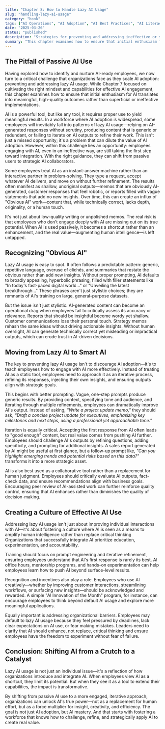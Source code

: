 ```yaml
---
title: "Chapter 8: How to Handle Lazy AI Usage"
slug: "handling-lazy-ai-usage"
category: "book"
tags: ["AI Operations", "AI Adoption", "AI Best Practices", "AI Literacy", "Productivity", "Quality Control", "AI Training"]
date: "2025-03-26"
status: "published"
description: "Strategies for preventing and addressing ineffective or superficial AI usage in organizations"
summary: "This chapter examines how to ensure that initial enthusiasm for AI translates into meaningful, high-quality outcomes rather than superficial implementations, providing strategies to help employees shift from passive AI users to strategic AI collaborators."
---
```


## The Pitfall of Passive AI Use

Having explored how to identify and nurture AI-ready employees, we now turn to a critical challenge that organizations face as they scale AI adoption: preventing and addressing lazy AI usage. While Chapter 7 focused on cultivating the right mindset and capabilities for effective AI engagement, this chapter examines how to ensure that initial enthusiasm for AI translates into meaningful, high-quality outcomes rather than superficial or ineffective implementations.

AI is a powerful tool, but like any tool, it requires proper use to yield meaningful results. In a workforce where AI adoption is widespread, some employees will inevitably fall into patterns of lazy AI usage—relying on AI-generated responses without scrutiny, producing content that is generic or redundant, or failing to iterate on AI outputs to refine their work. This isn't just a missed opportunity; it's a problem that can dilute the value of AI adoption. However, within this challenge lies an opportunity: employees engaging with AI, even in an ineffective way, are still taking the first step toward integration. With the right guidance, they can shift from passive users to strategic AI collaborators.

Some employees treat AI as an instant-answer machine rather than an interactive partner in problem-solving. They type a request, accept whatever AI delivers, and move on without further refinement. The results often manifest as shallow, unoriginal outputs—memos that are obviously AI-generated, customer responses that feel robotic, or reports filled with vague statements that add no new insights. Over time, this can create an influx of "Obvious AI" work—content that, while technically correct, lacks depth, originality, or a human touch.

It's not just about low-quality writing or unpolished memos. The real risk is that employees who don't engage deeply with AI are missing out on its true potential. When AI is used passively, it becomes a shortcut rather than an enhancement, and the real value—augmenting human intelligence—is left untapped.

## Recognizing "Obvious AI"

Lazy AI usage is easy to spot. It often follows a predictable pattern: generic, repetitive language, overuse of clichés, and summaries that restate the obvious rather than add new insights. Without proper prompting, AI defaults to broadly appealing, hyperbolic phrasing, filled with filler statements like "In today's fast-paced digital world…" or "Unveiling the latest breakthrough…" These phrases aren't just stylistic choices; they are remnants of AI's training on large, general-purpose datasets.

But the issue isn't just stylistic. AI-generated content can become an operational drag when employees fail to critically assess its accuracy or relevance. Reports that should be insightful become wordy yet shallow. Customer communications lose their personal touch. Strategy memos rehash the same ideas without driving actionable insights. Without human oversight, AI can generate technically correct yet misleading or impractical outputs, which can erode trust in AI-driven decisions.

## Moving from Lazy AI to Smart AI

The key to preventing lazy AI usage isn't to discourage AI adoption—it's to teach employees how to engage with AI more effectively. Instead of treating AI as a static tool, employees need to approach it as an iterative process, refining its responses, injecting their own insights, and ensuring outputs align with strategic goals.

This begins with better prompting. Vague, one-step prompts produce generic results. By providing context, specifying tone and audience, and iterating through multiple refinements, employees can dramatically improve AI's output. Instead of asking, *"Write a project update memo,"* they should ask, *"Draft a concise project update for executives, emphasizing key milestones and next steps, using a professional yet approachable tone."*

Iteration is equally critical. Accepting the first response from AI often leads to "good enough" content, but real value comes from pushing AI further. Employees should challenge AI's outputs by refining questions, adding specificity, and prompting for additional insights. A sales report generated by AI might be useful at first glance, but a follow-up prompt like, *"Can you highlight emerging trends and potential risks based on this data?"* transforms it into a more strategic asset.

AI is also best used as a collaborative tool rather than a replacement for human judgment. Employees should critically evaluate AI outputs, fact-check data, and ensure recommendations align with business goals. Encouraging peer review of AI-assisted work can further reinforce quality control, ensuring that AI enhances rather than diminishes the quality of decision-making.

## Creating a Culture of Effective AI Use

Addressing lazy AI usage isn't just about improving individual interactions with AI—it's about fostering a culture where AI is seen as a means to amplify human intelligence rather than replace critical thinking. Organizations that successfully integrate AI prioritize education, experimentation, and accountability.

Training should focus on prompt engineering and iterative refinement, ensuring employees understand that AI's first response is rarely its best. AI office hours, mentorship programs, and hands-on experimentation can help employees learn how to push AI beyond surface-level results.

Recognition and incentives also play a role. Employees who use AI creatively—whether by improving customer interactions, streamlining workflows, or surfacing new insights—should be acknowledged and rewarded. A simple "AI Innovation of the Month" program, for instance, can encourage employees to think beyond default AI usage and explore more meaningful applications.

Equally important is addressing organizational barriers. Employees may default to lazy AI usage because they feel pressured by deadlines, lack clear expectations on AI use, or fear making mistakes. Leaders need to clarify that AI should enhance, not replace, critical thinking and ensure employees have the freedom to experiment without fear of failure.

## Conclusion: Shifting AI from a Crutch to a Catalyst

Lazy AI usage is not just an individual issue—it's a reflection of how organizations introduce and integrate AI. When employees view AI as a shortcut, they limit its potential. But when they see it as a tool to extend their capabilities, the impact is transformative.

By shifting from passive AI use to a more engaged, iterative approach, organizations can unlock AI's true power—not as a replacement for human effort, but as a force multiplier for insight, creativity, and efficiency. The goal is not just AI adoption, but AI mastery. And that starts with fostering a workforce that knows how to challenge, refine, and strategically apply AI to create real value. 